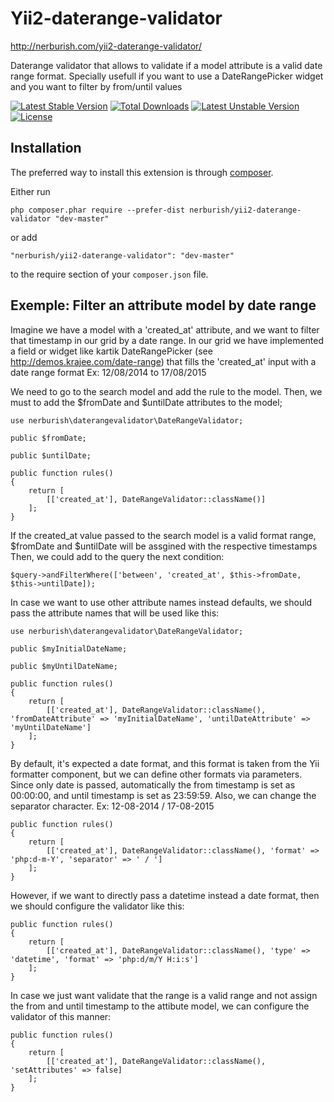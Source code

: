 Yii2-daterange-validator
=========================
http://nerburish.com/yii2-daterange-validator/

Daterange validator that allows to validate if a model attribute is a valid date range format. 
Specially usefull if you want to use a DateRangePicker widget and you want to filter by from/until values

[![Latest Stable Version](https://poser.pugx.org/nerburish/yii2-daterange-validator/v/stable)](https://packagist.org/packages/nerburish/yii2-daterange-validator)
[![Total Downloads](https://poser.pugx.org/nerburish/yii2-daterange-validator/downloads)](https://packagist.org/packages/nerburish/yii2-daterange-validator)
[![Latest Unstable Version](https://poser.pugx.org/nerburish/yii2-daterange-validator/v/unstable)](https://packagist.org/packages/nerburish/yii2-daterange-validator)
[![License](https://poser.pugx.org/nerburish/yii2-daterange-validator/license)](https://packagist.org/packages/nerburish/yii2-daterange-validator)

Installation
------------

The preferred way to install this extension is through [composer](http://getcomposer.org/download/).

Either run

```
php composer.phar require --prefer-dist nerburish/yii2-daterange-validator "dev-master"
```

or add

```
"nerburish/yii2-daterange-validator": "dev-master"
```

to the require section of your `composer.json` file.


Exemple: Filter an attribute model by date range
-----

Imagine we have a model with a 'created_at' attribute, and we want to filter that timestamp in our grid by a date range.
In our grid we have implemented a field or widget like kartik DateRangePicker (see http://demos.krajee.com/date-range) that fills the 'created_at' input with a date range format
Ex: 12/08/2014 to 17/08/2015

We need to go to the search model and add the rule to the model.
Then, we must to add the $fromDate and $untilDate attributes to the model;

	use nerburish\daterangevalidator\DateRangeValidator;

	public $fromDate;

	public $untilDate;

	public function rules()
	{
		return [
			[['created_at'], DateRangeValidator::className()]
		];
	}
	
If the created_at value passed to the search model is a valid format range, $fromDate and $untilDate will be assgined with the respective timestamps
Then, we could add to the query the next condition:

	$query->andFilterWhere(['between', 'created_at', $this->fromDate, $this->untilDate]);	

In case we want to use other attribute names instead defaults, we should pass the attribute names that will be used like this:

	use nerburish\daterangevalidator\DateRangeValidator;

	public $myInitialDateName;

	public $myUntilDateName;

	public function rules()
	{
		return [
			[['created_at'], DateRangeValidator::className(), 'fromDateAttribute' => 'myInitialDateName', 'untilDateAttribute' => 'myUntilDateName']
		];
	}
	
By default, it's expected a date format, and this format is taken from the Yii formatter component, but we can define other formats via parameters.
Since only date is passed, automatically the from timestamp is set as 00:00:00, and until timestamp is set as 23:59:59.
Also, we can change the separator character. Ex: 12-08-2014 / 17-08-2015

	public function rules()
	{
		return [
			[['created_at'], DateRangeValidator::className(), 'format' => 'php:d-m-Y', 'separator' => ' / ']
		];
	}
	
However, if we want to directly pass a datetime instead a date format, then we should configure the validator like this:

	public function rules()
	{
		return [
			[['created_at'], DateRangeValidator::className(), 'type' => 'datetime', 'format' => 'php:d/m/Y H:i:s']
		];
	}

In case we just want validate that the range is a valid range and not assign the from 
and until timestamp to the attibute model, we can configure the validator of this manner:

	public function rules()
	{
		return [
			[['created_at'], DateRangeValidator::className(), 'setAttributes' => false]
		];
	}
	
